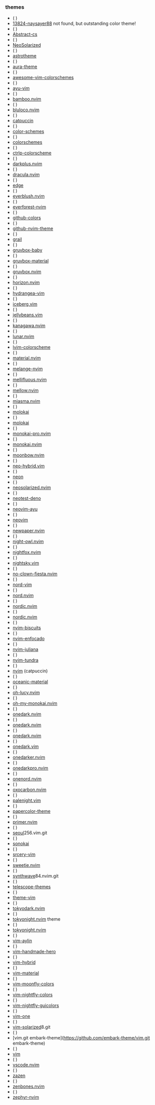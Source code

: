 ### themes
 
* ( )
* [13824-naysayer88](https://plugins.jetbrains.com/plugin/13824-naysayer88) not found, but outstanding color theme!
* ( )
* [Abstract-cs](https://github.com/Abstract-IDE/Abstract-cs)
* ( )
* [NeoSolarized](https://github.com/icymind/NeoSolarized)
* ( )
* [astrotheme](https://github.com/AstroNvim/astrotheme)
* ( )
* [aura-theme](https://github.com/baliestri/aura-theme)
* ( )
* [awesome-vim-colorschemes](https://github.com/rafi/awesome-vim-colorschemes)
* ( )
* [ayu-vim](https://github.com/ayu-theme/ayu-vim)
* ( )
* [bamboo.nvim](https://github.com/ribru17/bamboo.nvim)
* ( )
* [bluloco.nvim](https://github.com/uloco/bluloco.nvim)
* ( )
* [catpuccin](https://github.com/catppuccin/nvim)
* ( )
* [color-schemes](https://neoland.dev/color-schemes) 
* ( )
* [colorschemes](https://github.com/lunarvim/colorschemes)
* ( )
* [ctrlp-colorscheme](https://github.com/hara/ctrlp-colorscheme)
* ( )
* [darkplus.nvim](https://github.com/lunarvim/darkplus.nvim)
* ( )
* [dracula.nvim](https://github.com/Mofiqul/dracula.nvim)
* ( )
* [edge](https://github.com/sainnhe/edge)
* ( )
* [everblush.nvim](https://github.com/Everblush/everblush.nvim)
* ( )
* [everforest-nvim](https://github.com/neanias/everforest-nvim)
* ( )
* [github-colors](https://github.com/lourenci/github-colors)
* ( )
* [github-nvim-theme](https://github.com/projekt0n/github-nvim-theme)
* ( )
* [grail](https://github.com/chama-chomo/grail)
* ( )
* [gruvbox-baby](https://github.com/luisiacc/gruvbox-baby)
* ( )
* [gruvbox-material](https://github.com/sainnhe/gruvbox-material)
* ( )
* [gruvbox.nvim](https://github.com/ellisonleao/gruvbox.nvim)
* ( )
* [horizon.nvim](https://github.com/lunarvim/horizon.nvim)
* ( )
* [hydrangea-vim](https://github.com/yuttie/hydrangea-vim)
* ( )
* [iceberg.vim](https://github.com/cocopon/iceberg.vim)
* ( )
* [jellybeans.vim](https://github.com/nanotech/jellybeans.vim)
* ( )
* [kanagawa.nvim](https://github.com/rebelot/kanagawa.nvim)
* ( )
* [lunar.nvim](https://github.com/lunarvim/lunar.nvim)
* ( )
* [lvim-colorscheme](https://github.com/lvim-tech/lvim-colorscheme)
* ( )
* [material.nvim](https://github.com/marko-cerovac/material.nvim)
* ( )
* [melange-nvim](https://github.com/savq/melange-nvim)
* ( )
* [mellifluous.nvim](https://github.com/ramojus/mellifluous.nvim)
* ( )
* [mellow.nvim](https://github.com/kvrohit/mellow.nvim)
* ( )
* [miasma.nvim](https://github.com/xero/miasma.nvim)
* ( )
* [molokai](https://github.com/Gabirel/molokai)
* ( )
* [molokai](https://github.com/tomasr/molokai)
* ( )
* [monokai-pro.nvim](https://github.com/loctvl842/monokai-pro.nvim)
* ( )
* [monokai.nvim](https://github.com/tanvirtin/monokai.nvim)
* ( )
* [moonbow.nvim](https://github.com/arturgoms/moonbow.nvim)
* ( )
* [neo-hybrid.vim](https://github.com/rafi/neo-hybrid.vim)
* ( )
* [neon](https://github.com/rafamadriz/neon)
* ( )
* [neosolarized.nvim](https://github.com/svrana/neosolarized.nvim)
* ( )
* [neotest-deno](https://github.com/markemmons/neotest-deno)
* ( )
* [neovim-ayu](https://github.com/Shatur/neovim-ayu)
* ( )
* [neovim](https://github.com/rose-pine/neovim)
* ( )
* [newpaper.nvim](https://github.com/yorik1984/newpaper.nvim)
* ( )
* [night-owl.nvim](https://github.com/oxfist/night-owl.nvim)
* ( )
* [nightfox.nvim](https://github.com/EdenEast/nightfox.nvim)
* ( )
* [nightsky.vim](https://github.com/nvimdev/nightsky.vim)
* ( )
* [no-clown-fiesta.nvim](https://github.com/aktersnurra/no-clown-fiesta.nvim)
* ( )
* [nord-vim](https://github.com/arcticicestudio/nord-vim)
* ( )
* [nord.nvim](https://github.com/shaunsingh/nord.nvim)
* ( )
* [nordic.nvim](https://github.com/AlexvZyl/nordic.nvim)
* ( )
* [nordic.nvim](https://github.com/andersevenrud/nordic.nvim)
* ( )
* [nvim-biscuits](https://github.com/code-biscuits/nvim-biscuits)
* ( )
* [nvim-enfocado](https://github.com/artart222/nvim-enfocado)
* ( )
* [nvim-juliana](https://github.com/kaiuri/nvim-juliana)
* ( )
* [nvim-tundra](https://github.com/sam4llis/nvim-tundra)
* ( )
* [nvim](https://github.com/catppuccin/nvim) (catpuccin)
* ( )
* [oceanic-material](https://github.com/nvimdev/oceanic-material) 
* ( )
* [oh-lucy.nvim](https://github.com/Yazeed1s/oh-lucy.nvim)
* ( )
* [oh-my-monokai.nvim](https://github.com/justinsgithub/oh-my-monokai.nvim)
* ( )
* [onedark.nvim](https://github.com/ful1e5/onedark.nvim)
* ( )
* [onedark.nvim](https://github.com/lukas-reineke/onedark.nvim)
* ( )
* [onedark.nvim](https://github.com/navarasu/onedark.nvim)
* ( )
* [onedark.vim](https://github.com/joshdick/onedark.vim)
* ( )
* [onedarker.nvim](https://github.com/lunarvim/onedarker.nvim)
* ( )
* [onedarkpro.nvim](https://github.com/olimorris/onedarkpro.nvim)
* ( )
* [onenord.nvim](https://github.com/rmehri01/onenord.nvim)
* ( )
* [oxocarbon.nvim](https://github.com/nyoom-engineering/oxocarbon.nvim)
* ( )
* [palenight.vim](https://github.com/drewtempelmeyer/palenight.vim)
* ( )
* [papercolor-theme](https://github.com/NLKNguyen/papercolor-theme)
* ( )
* [primer.nvim](https://github.com/LunarVim/primer.nvim)
* ( )
* [seoul](https://github.com/junegunn/seoul)256.vim.git
* ( )
* [sonokai](https://github.com/sainnhe/sonokai)
* ( )
* [srcery-vim](https://github.com/srcery-colors/srcery-vim)
* ( )
* [sweetie.nvim](https://github.com/NTBBloodbath/sweetie.nvim)
* ( )
* [synthwave](https://github.com/lunarvim/synthwave)84.nvim.git
* ( )
* [telescope-themes](https://github.com/andrew-george/telescope-themes)
* ( )
* [theme-vim](https://github.com/hardhackerlabs/theme-vim)
* ( )
* [tokyodark.nvim](https://github.com/tiagovla/tokyodark.nvim)
* ( )
* [tokyonight.nvim](https://github.com/Zeioth/tokyonight.nvim) theme
* ( )
* [tokyonight.nvim](https://github.com/folke/tokyonight.nvim)
* ( )
* [vim-aylin](https://github.com/AhmedAbdulrahman/vim-aylin)
* ( )
* [vim-handmade-hero](https://github.com/CreaturePhil/vim-handmade-hero)
* ( )
* [vim-hybrid](https://github.com/w0ng/vim-hybrid)
* ( )
* [vim-material](https://github.com/SpaceVim/vim-material)
* ( )
* [vim-moonfly-colors](https://github.com/bluz71/vim-moonfly-colors)
* ( )
* [vim-nightfly-colors](https://github.com/bluz71/vim-nightfly-colors)
* ( )
* [vim-nightfly-guicolors](https://github.com/bluz71/vim-nightfly-guicolors)
* ( )
* [vim-one](https://github.com/rakr/vim-one)
* ( )
* [vim-solarized](https://github.com/lifepillar/vim-solarized)8.git
* ( )
* [vim.git embark-theme](https://github.com/embark-theme/vim.git embark-theme)
* ( )
* [vim](https://github.com/dracula/vim)
* ( )
* [vscode.nvim](https://github.com/Mofiqul/vscode.nvim)
* ( )
* [zazen](https://github.com/zaki/zazen) ﻿
* ( )
* [zenbones.nvim](https://github.com/mcchrish/zenbones.nvim)
* ( )
* [zephyr-nvim](https://github.com/nvimdev/zephyr-nvim)
